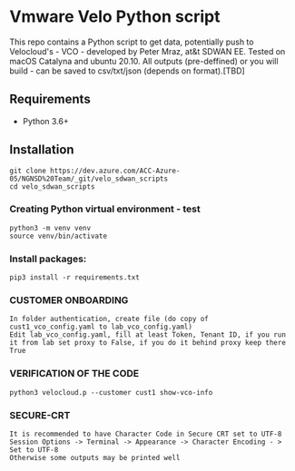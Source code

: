 # Vmware Velo  Python script

This repo contains a Python script to get data, potentially push to Velocloud's - VCO -  developed by Peter Mraz, at&t SDWAN EE. 
Tested on macOS Catalyna and ubuntu 20.10.
All outputs (pre-deffined) or you will build - can be saved to csv/txt/json (depends on format).[TBD]



## Requirements
* Python 3.6+

## Installation


```
git clone https://dev.azure.com/ACC-Azure-05/NGNSD%20Team/_git/velo_sdwan_scripts
cd velo_sdwan_scripts
```
### Creating Python virtual environment - test
```
python3 -m venv venv
source venv/bin/activate
```
### Install packages: 
```
pip3 install -r requirements.txt 
```

### CUSTOMER ONBOARDING

```
In folder authentication, create file (do copy of cust1_vco_config.yaml to lab_vco_config.yaml)
Edit lab_vco_config.yaml, fill at least Token, Tenant ID, if you run it from lab set proxy to False, if you do it behind proxy keep there True

```

### VERIFICATION OF THE CODE
```
python3 velocloud.p --customer cust1 show-vco-info
```

### SECURE-CRT

```
It is recommended to have Character Code in Secure CRT set to UTF-8
Session Options -> Terminal -> Appearance -> Character Encoding - > Set to UTF-8
Otherwise some outputs may be printed well
```
